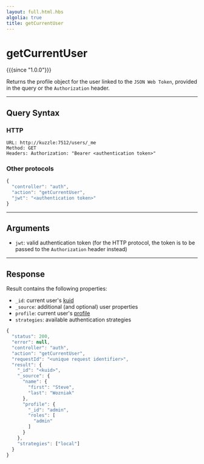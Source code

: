 ```yaml
---
layout: full.html.hbs
algolia: true
title: getCurrentUser
---
```


# getCurrentUser

{{{since "1.0.0"}}}

Returns the profile object for the user linked to the `JSON Web Token`, provided in the query or the `Authorization` header.

---

## Query Syntax

### HTTP

```http
URL: http://kuzzle:7512/users/_me
Method: GET  
Headers: Authorization: "Bearer <authentication token>"
```

### Other protocols

```js
{
  "controller": "auth",
  "action": "getCurrentUser",
  "jwt": "<authentication token>"
}
```

---

## Arguments

* `jwt`: valid authentication token (for the HTTP protocol, the token is to be passed to the `Authorization` header instead)

---

## Response

Result contains the following properties:

* `_id`: current user's [kuid]({{site_base_path}}guide/1/essentials/user-authentication/#kuzzle-user-identifier-kuid)
* `_source`: additional (and optional) user properties
* `profile`: current user's [profile]({{site_base_path}}guide/1/essentials/security/#users-profiles-and-roles)
* `strategies`: available authentication strategies

```js
{
  "status": 200,
  "error": null,
  "controller": "auth",
  "action": "getCurrentUser",
  "requestId": "<unique request identifier>",
  "result": {
    "_id": "<kuid>",
    "_source": {
      "name": {
        "first": "Steve",
        "last": "Wozniak"
      },
      "profile": {
        "_id": "admin",
        "roles": [
          "admin"
        ]
      }
    },
    "strategies": ["local"]
  }
}
```

